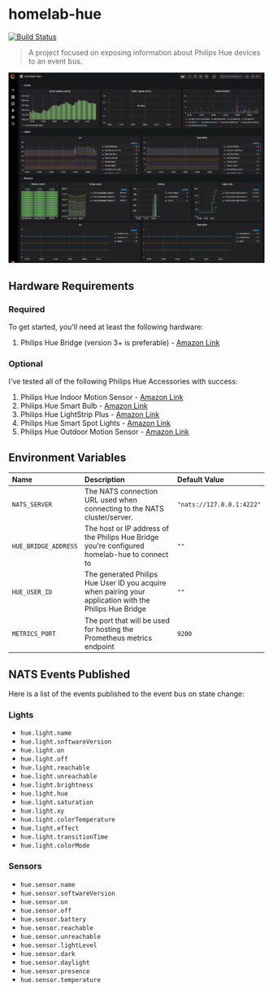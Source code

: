 # homelab-hue

[![Build Status](https://ci.encrypted.place/api/badges/carldanley/homelab-hue/status.svg)](https://ci.encrypted.place/carldanley/homelab-hue)

> A project focused on exposing information about Philips Hue devices to an event bus.

![Grafana Metrics](./documentation/images/grafana-dashboard.png)

## Hardware Requirements

### Required

To get started, you'll need at least the following hardware:

1. Philips Hue Bridge (version 3+ is preferable) - [Amazon Link](https://www.amazon.com/Philips-Hue-Stand-Alone-Bridge/dp/B016H0QZ7I/ref=sr_1_2?keywords=philips+hue+bridge&qid=1583457327&sr=8-2)

### Optional

I've tested all of the following Philips Hue Accessories with success:

1. Philips Hue Indoor Motion Sensor - [Amazon Link](https://www.amazon.com/Philips-Motion-Sensor-Installation-Free-Exclusively/dp/B076MGK22M/ref=sr_1_2?keywords=philips+hue+sensor&qid=1583457364&sr=8-2)
1. Philips Hue Smart Bulb - [Amazon Link](https://www.amazon.com/Philips-464487-Equivalent-Compatible-Assistant/dp/B01M9AU8MB/ref=sr_1_7?keywords=philips+hue+light&qid=1583457406&sr=8-7)
1. Philips Hue LightStrip Plus - [Amazon Link](https://www.amazon.com/Philips-Ambiance-LightStrip-Compatible-Assistant/dp/B0167H33DU/ref=sr_1_2?keywords=philips+hue+lightstrip&qid=1583457563&sr=8-2)
1. Philips Hue Smart Spot Lights - [Amazon Link](https://www.amazon.com/Philips-Ambiance-Outdoor-mounting-Assistant/dp/B07DBGW73T/ref=sr_1_1?keywords=philips+hue+out&qid=1583458098&sr=8-1)
1. Philips Hue Outdoor Motion Sensor - [Amazon Link](https://www.amazon.com/Philips-Hue-Outdoor-Wireless-Required/dp/B07VRK6RXR/ref=sr_1_16?keywords=philips+hue+outdoor&qid=1583458139&sr=8-16)

## Environment Variables

| Name | Description | Default Value |
|:--|:--|:--|
| `NATS_SERVER` | The NATS connection URL used when connecting to the NATS cluster/server. | `"nats://127.0.0.1:4222"` |
| `HUE_BRIDGE_ADDRESS` | The host or IP address of the Philips Hue Bridge you're configured homelab-hue to connect to | `""` |
| `HUE_USER_ID` | The generated Philips Hue User ID you acquire when pairing your application with the Philips Hue Bridge | `""` |
| `METRICS_PORT` | The port that will be used for hosting the Prometheus metrics endpoint | `9200` |

## NATS Events Published

Here is a list of the events published to the event bus on state change:

### Lights

- `hue.light.name`
- `hue.light.softwareVersion`
- `hue.light.on`
- `hue.light.off`
- `hue.light.reachable`
- `hue.light.unreachable`
- `hue.light.brightness`
- `hue.light.hue`
- `hue.light.saturation`
- `hue.light.xy`
- `hue.light.colorTemperature`
- `hue.light.effect`
- `hue.light.transitionTime`
- `hue.light.colorMode`

### Sensors

- `hue.sensor.name`
- `hue.sensor.softwareVersion`
- `hue.sensor.on`
- `hue.sensor.off`
- `hue.sensor.battery`
- `hue.sensor.reachable`
- `hue.sensor.unreachable`
- `hue.sensor.lightLevel`
- `hue.sensor.dark`
- `hue.sensor.daylight`
- `hue.sensor.presence`
- `hue.sensor.temperature`
